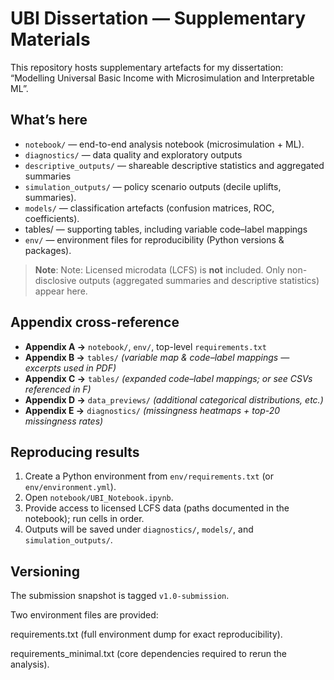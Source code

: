 # UBI Dissertation — Supplementary Materials

This repository hosts supplementary artefacts for my dissertation:
“Modelling Universal Basic Income with Microsimulation and Interpretable ML”.

## What’s here

- `notebook/` — end-to-end analysis notebook (microsimulation + ML).
- `diagnostics/` — data quality and exploratory outputs
- `descriptive_outputs/` — shareable descriptive statistics and aggregated summaries
- `simulation_outputs/` — policy scenario outputs (decile uplifts, summaries).
- `models/` — classification artefacts (confusion matrices, ROC, coefficients).
- tables/ — supporting tables, including variable code–label mappings
- `env/` — environment files for reproducibility (Python versions & packages).

> **Note**: Note: Licensed microdata (LCFS) is **not** included. Only non-disclosive outputs (aggregated summaries and descriptive statistics) appear here.

## Appendix cross-reference

- **Appendix A →** `notebook/`, `env/`, top-level `requirements.txt`
- **Appendix B →** `tables/`  *(variable map & code–label mappings — excerpts used in PDF)*
- **Appendix C →** `tables/`  *(expanded code–label mappings; or see CSVs referenced in F)*
- **Appendix D →** `data_previews/`  *(additional categorical distributions, etc.)*
- **Appendix E →** `diagnostics/`  *(missingness heatmaps + top-20 missingness rates)*



## Reproducing results

1. Create a Python environment from `env/requirements.txt` (or `env/environment.yml`).
2. Open `notebook/UBI_Notebook.ipynb`.
3. Provide access to licensed LCFS data (paths documented in the notebook); run cells in order.
4. Outputs will be saved under `diagnostics/`, `models/`, and `simulation_outputs/`.

## Versioning

The submission snapshot is tagged `v1.0-submission`.


Two environment files are provided:

requirements.txt (full environment dump for exact reproducibility).

requirements_minimal.txt (core dependencies required to rerun the analysis).

